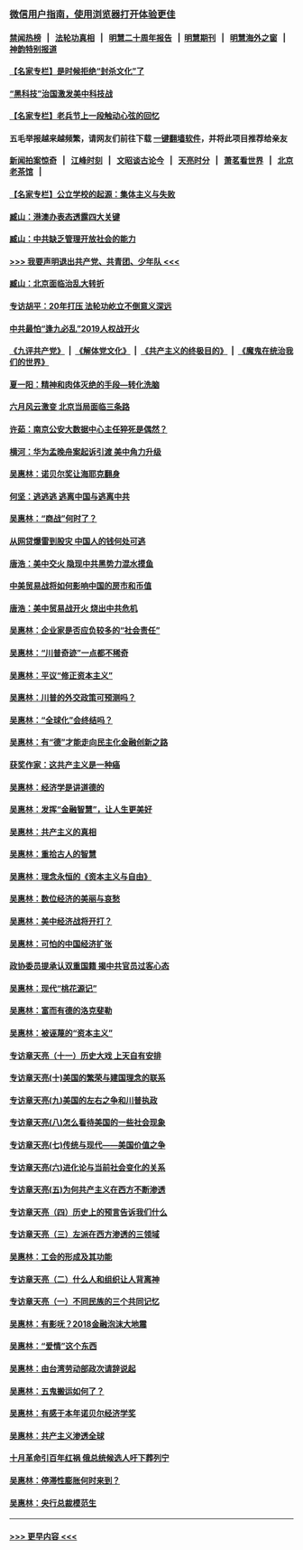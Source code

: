 ### [微信用户指南，使用浏览器打开体验更佳](https://github.com/gfw-breaker/banned-news1/blob/master/indexes/wechat-guide.md?t=0)
#### [禁闻热榜](热点新闻.md?t=0)  &nbsp;&nbsp;|&nbsp;&nbsp; [法轮功真相](https://github.com/gfw-breaker/truth/blob/master/README.md?t=0) &nbsp;&nbsp;|&nbsp;&nbsp; [明慧二十周年报告](https://github.com/gfw-breaker/mh-reports/blob/master/README.md?t=0) &nbsp;&nbsp;|&nbsp;&nbsp;[明慧期刊](https://github.com/gfw-breaker/mh-qikan) &nbsp;&nbsp;|&nbsp;&nbsp; [明慧海外之窗](https://github.com/gfw-breaker/mh-news/blob/master/README.md?t=0) &nbsp;&nbsp;|&nbsp;&nbsp; [神韵特别报道](https://github.com/gfw-breaker/mh-news/blob/master/shenyun.md?t=0)
#### [【名家专栏】是时候拒绝“封杀文化”了](../pages/nsc423/n11814093.md?t=02170111) 
#### [“黑科技”治国激发美中科技战](../pages/nsc423/n11638056.md?t=02170111) 
#### [【名家专栏】老兵节上一段触动心弦的回忆](../pages/nsc423/n11646016.md?t=02170111) 
#### 五毛举报越来越频繁，请网友们前往下载 [一键翻墙软件](https://github.com/gfw-breaker/ssr-accounts)，并将此项目推荐给亲友
#### [新闻拍案惊奇](https://github.com/gfw-breaker/banned-news1/blob/master/pages/link4.md) &nbsp;&nbsp;|&nbsp;&nbsp; [江峰时刻](https://github.com/gfw-breaker/banned-news1/blob/master/pages/link4.md) &nbsp;&nbsp;|&nbsp;&nbsp; [文昭谈古论今](https://github.com/gfw-breaker/banned-news1/blob/master/pages/link4.md) &nbsp;&nbsp;|&nbsp;&nbsp; [天亮时分](https://github.com/gfw-breaker/banned-news1/blob/master/pages/link4.md) &nbsp;&nbsp;|&nbsp;&nbsp; [萧茗看世界](https://github.com/gfw-breaker/banned-news1/blob/master/pages/link4.md) &nbsp;&nbsp;|&nbsp;&nbsp; [北京老茶馆](https://github.com/gfw-breaker/banned-news1/blob/master/pages/link4.md) &nbsp;&nbsp;|&nbsp;&nbsp; 
#### [【名家专栏】公立学校的起源：集体主义与失败](../pages/nsc423/n11601833.md?t=02170111) 
#### [臧山：港澳办表态透露四大关键](../pages/nsc423/n11421628.md?t=02170111) 
#### [臧山：中共缺乏管理开放社会的能力](../pages/nsc423/n11407457.md?t=02170111) 
#### [>>> 我要声明退出共产党、共青团、少年队 <<<](https://github.com/begood0513/goodnews/blob/master/quit/letter.md) 
#### [臧山：北京面临治乱大转折](../pages/nsc423/n11406895.md?t=02170111) 
#### [专访胡平：20年打压 法轮功屹立不倒意义深远](../pages/nsc423/n11398800.md?t=02170111) 
#### [中共最怕“逢九必乱”2019人权战开火](../pages/nsc423/n11385248.md?t=02170111) 
#### [《九评共产党》](https://github.com/begood0513/9ping.md/blob/master/README.md) &nbsp;|&nbsp; [《解体党文化》](../../../../jtdwh.md/blob/master/README.md)  &nbsp;|&nbsp; [《共产主义的终极目的》](../../../../gczydzjmd.md/blob/master/README.md) &nbsp;|&nbsp; [《魔鬼在统治我们的世界》](../../../../mgztzwmdsj.md/blob/master/README.md) 
#### [夏一阳：精神和肉体灭绝的手段—转化洗脑](../pages/nsc423/n11368250.md?t=02170111) 
#### [六月风云激变 北京当局面临三条路](../pages/nsc423/n11313668.md?t=02170111) 
#### [许茹：南京公安大数据中心主任猝死是偶然？](../pages/nsc423/n11064744.md?t=02170111) 
#### [横河：华为孟晚舟案起诉引渡 美中角力升级](../pages/nsc423/n11027230.md?t=02170111) 
#### [吴惠林：诺贝尔奖让海耶克翻身](../pages/nsc423/n10890049.md?t=02170111) 
#### [何坚：逃逃逃 逃离中国与逃离中共](../pages/nsc423/n10592891.md?t=02170111) 
#### [吴惠林：“商战”何时了？](../pages/nsc423/n10573558.md?t=02170111) 
#### [从网贷爆雷到股灾 中国人的钱何处可逃](../pages/nsc423/n10572800.md?t=02170111) 
#### [唐浩：美中交火 隐现中共黑势力混水摸鱼](../pages/nsc423/n10544040.md?t=02170111) 
#### [中美贸易战将如何影响中国的房市和币值](../pages/nsc423/n10543697.md?t=02170111) 
#### [唐浩：美中贸易战开火 烧出中共危机](../pages/nsc423/n10540126.md?t=02170111) 
#### [吴惠林：企业家是否应负较多的“社会责任”](../pages/nsc423/n10535022.md?t=02170111) 
#### [吴惠林：“川普奇迹”一点都不稀奇](../pages/nsc423/n10512808.md?t=02170111) 
#### [吴惠林：平议“修正资本主义”](../pages/nsc423/n10495724.md?t=02170111) 
#### [吴惠林：川普的外交政策可预测吗？](../pages/nsc423/n10462387.md?t=02170111) 
#### [吴惠林：“全球化”会终结吗？](../pages/nsc423/n10452838.md?t=02170111) 
#### [吴惠林：有“德”才能走向民主化金融创新之路](../pages/nsc423/n10432292.md?t=02170111) 
#### [获奖作家：这共产主义是一种癌](../pages/nsc423/n10431541.md?t=02170111) 
#### [吴惠林：经济学是讲道德的](../pages/nsc423/n10398014.md?t=02170111) 
#### [吴惠林：发挥“金融智慧”，让人生更美好](../pages/nsc423/n10375019.md?t=02170111) 
#### [吴惠林：共产主义的真相](../pages/nsc423/n10351394.md?t=02170111) 
#### [吴惠林：重拾古人的智慧](../pages/nsc423/n10337691.md?t=02170111) 
#### [吴惠林：理念永恒的《资本主义与自由》](../pages/nsc423/n10316274.md?t=02170111) 
#### [吴惠林：数位经济的美丽与哀愁](../pages/nsc423/n10292946.md?t=02170111) 
#### [吴惠林：美中经济战将开打？](../pages/nsc423/n10258825.md?t=02170111) 
#### [吴惠林：可怕的中国经济扩张](../pages/nsc423/n10219147.md?t=02170111) 
#### [政协委员提承认双重国籍 揭中共官员过客心态](../pages/nsc423/n10208809.md?t=02170111) 
#### [吴惠林：现代“桃花源记”](../pages/nsc423/n10185234.md?t=02170111) 
#### [吴惠林：富而有德的洛克斐勒](../pages/nsc423/n10142264.md?t=02170111) 
#### [吴惠林：被诬蔑的“资本主义”](../pages/nsc423/n10124816.md?t=02170111) 
#### [专访章天亮（十一）历史大戏 上天自有安排](../pages/nsc423/n10094905.md?t=02170111) 
#### [专访章天亮(十)美国的繁荣与建国理念的联系](../pages/nsc423/n10094899.md?t=02170111) 
#### [专访章天亮(九)美国的左右之争和川普执政](../pages/nsc423/n10094889.md?t=02170111) 
#### [专访章天亮(八)怎么看待美国的一些社会现象](../pages/nsc423/n10094857.md?t=02170111) 
#### [专访章天亮(七)传统与现代——美国价值之争](../pages/nsc423/n10093140.md?t=02170111) 
#### [专访章天亮(六)进化论与当前社会变化的关系](../pages/nsc423/n10092036.md?t=02170111) 
#### [专访章天亮(五)为何共产主义在西方不断渗透](../pages/nsc423/n10083620.md?t=02170111) 
#### [专访章天亮（四）历史上的预言告诉我们什么](../pages/nsc423/n10083606.md?t=02170111) 
#### [专访章天亮（三）左派在西方渗透的三领域](../pages/nsc423/n10081115.md?t=02170111) 
#### [吴惠林：工会的形成及其功能](../pages/nsc423/n10080633.md?t=02170111) 
#### [专访章天亮（二）什么人和组织让人背离神](../pages/nsc423/n10076637.md?t=02170111) 
#### [专访章天亮（一）不同民族的三个共同记忆](../pages/nsc423/n10074188.md?t=02170111) 
#### [吴惠林：有影呒？2018金融泡沫大地震](../pages/nsc423/n10040534.md?t=02170111) 
#### [吴惠林：“爱情”这个东西](../pages/nsc423/n10019423.md?t=02170111) 
#### [吴惠林：由台湾劳动部政次请辞说起](../pages/nsc423/n9979679.md?t=02170111) 
#### [吴惠林：五鬼搬运如何了？](../pages/nsc423/n9925338.md?t=02170111) 
#### [吴惠林：有感于本年诺贝尔经济学奖](../pages/nsc423/n9871883.md?t=02170111) 
#### [吴惠林：共产主义渗透全球](../pages/nsc423/n9812748.md?t=02170111) 
#### [十月革命引百年红祸 俄总统候选人吁下葬列宁](../pages/nsc423/n9810182.md?t=02170111) 
#### [吴惠林：停滞性膨胀何时来到？](../pages/nsc423/n9764136.md?t=02170111) 
#### [吴惠林：央行总裁模范生](../pages/nsc423/n9728134.md?t=02170111) 

----
#### [ >>> 更早内容 <<< ](../indexes/nsc423-earlier.md)
